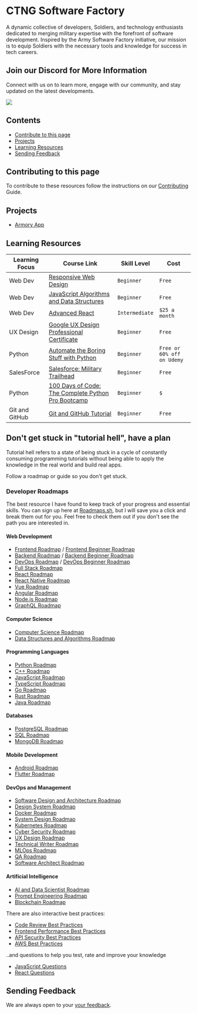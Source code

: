 # CTNG Software Factory

 A dynamic collective of developers, Soldiers, and technology enthusiasts dedicated to merging military expertise with the forefront of software development. Inspired by the Army Software Factory initiative, our mission is to equip Soldiers with the necessary tools and knowledge for success in tech careers.

## Join our Discord for More Information
Connect with us on to learn more, engage with our community, and stay updated on the latest developments.

[![](https://dcbadge.vercel.app/api/server/Zf78WbRS)](https://discord.gg/Zf78WbRS)
## Contents

- [Contribute to this page](#contributing-to-this-page)
- [Projects](#projects)
- [Learning Resources](#learning-resources)
- [Sending Feedback](#sending-feedback)

## Contributing to this page

To contribute to these resources follow the instructions on our [Contributing](https://github.com/gamma-gun/ctng_swf/blob/main/CONTRIBUTING.md#book-code-of-conduct) Guide.

## Projects

- [Armory App](https://github.com/gamma-gun/armory)

## Learning Resources  

Learning Focus | Course Link | Skill Level | Cost 
--- | --- | --- | ---
Web Dev |[Responsive Web Design](https://www.freecodecamp.org/learn/2022/responsive-web-design/) | `Beginner` | `Free`
Web Dev |[JavaScript Algorithms and Data Structures](https://www.freecodecamp.org/learn/javascript-algorithms-and-data-structures-v8/) | `Beginner` | `Free`
Web Dev | [Advanced React](https://scrimba.com/learn/react) | `Intermediate` | `$25 a month`
UX Design | [Google UX Design Professional Certificate](https://www.coursera.org/professional-certificates/google-ux-design?) | `Beginner` | `Free`
Python | [Automate the Boring Stuff with Python](https://automatetheboringstuff.com/) | `Beginner` | `Free or 60% off on Udemy`
SalesForce | [Salesforce: Military Trailhead ](https://veterans.my.site.com/s/) | `Beginner` | `Free`
Python | [100 Days of Code: The Complete Python Pro Bootcamp](https://www.udemy.com/course/100-days-of-code/?couponCode=ST15MT31224) | `Beginner` | `$`
Git and GitHub | [Git and GitHub Tutorial](https://www.freecodecamp.org/news/git-and-github-for-beginners/) | `Beginner` | `Free` 


## Don't get stuck in "tutorial hell", have a plan

Tutorial hell refers to a state of being stuck in a cycle of constantly consuming programming tutorials without being able to apply the knowledge in the real world and build real apps.

Follow a roadmap or guide so you don't get stuck.

### Developer Roadmaps

The best resource I have found to keep track of your progress and essential skills. You can sign up here at [Roadmaps.sh](https://roadmap.sh/), but I will save you a click and break them out for you. Feel free to check them out if you don't see the path you are interested in.

#### Web Development

- [Frontend Roadmap](https://roadmap.sh/frontend) / [Frontend Beginner Roadmap](https://roadmap.sh/frontend?r=frontend-beginner)
- [Backend Roadmap](https://roadmap.sh/backend) / [Backend Beginner Roadmap](https://roadmap.sh/backend?r=backend-beginner)
- [DevOps Roadmap](https://roadmap.sh/devops) / [DevOps Beginner Roadmap](https://roadmap.sh/devops?r=devops-beginner)
- [Full Stack Roadmap](https://roadmap.sh/full-stack)
- [React Roadmap](https://roadmap.sh/react)
- [React Native Roadmap](https://roadmap.sh/react-native)
- [Vue Roadmap](https://roadmap.sh/vue)
- [Angular Roadmap](https://roadmap.sh/angular)
- [Node.js Roadmap](https://roadmap.sh/nodejs)
- [GraphQL Roadmap](https://roadmap.sh/graphql)

#### Computer Science

- [Computer Science Roadmap](https://roadmap.sh/computer-science)
- [Data Structures and Algorithms Roadmap](https://roadmap.sh/datastructures-and-algorithms)

#### Programming Languages

- [Python Roadmap](https://roadmap.sh/python)
- [C++ Roadmap](https://roadmap.sh/cpp)
- [JavaScript Roadmap](https://roadmap.sh/javascript)
- [TypeScript Roadmap](https://roadmap.sh/typescript)
- [Go Roadmap](https://roadmap.sh/golang)
- [Rust Roadmap](https://roadmap.sh/rust)
- [Java Roadmap](https://roadmap.sh/java)

#### Databases

- [PostgreSQL Roadmap](https://roadmap.sh/postgresql-dba)
- [SQL Roadmap](https://roadmap.sh/sql)
- [MongoDB Roadmap](https://roadmap.sh/mongodb)

#### Mobile Development

- [Android Roadmap](https://roadmap.sh/android)
- [Flutter Roadmap](https://roadmap.sh/flutter)

#### DevOps and Management

- [Software Design and Architecture Roadmap](https://roadmap.sh/software-design-architecture)
- [Design System Roadmap](https://roadmap.sh/design-system)
- [Docker Roadmap](https://roadmap.sh/docker)
- [System Design Roadmap](https://roadmap.sh/system-design)
- [Kubernetes Roadmap](https://roadmap.sh/kubernetes)
- [Cyber Security Roadmap](https://roadmap.sh/cyber-security)
- [UX Design Roadmap](https://roadmap.sh/ux-design)
- [Technical Writer Roadmap](https://roadmap.sh/technical-writer)
- [MLOps Roadmap](https://roadmap.sh/mlops)
- [QA Roadmap](https://roadmap.sh/qa)
- [Software Architect Roadmap](https://roadmap.sh/software-architect)


#### Artificial Intelligence  

- [AI and Data Scientist Roadmap](https://roadmap.sh/ai-data-scientist)
- [Prompt Engineering Roadmap](https://roadmap.sh/prompt-engineering)
- [Blockchain Roadmap](https://roadmap.sh/blockchain)

There are also interactive best practices:

- [Code Review Best Practices](https://roadmap.sh/best-practices/code-review)
- [Frontend Performance Best Practices](https://roadmap.sh/best-practices/frontend-performance)
- [API Security Best Practices](https://roadmap.sh/best-practices/api-security)
- [AWS Best Practices](https://roadmap.sh/best-practices/aws)

..and questions to help you test, rate and improve your knowledge

- [JavaScript Questions](https://roadmap.sh/questions/javascript)
- [React Questions](https://roadmap.sh/questions/react)

## Sending Feedback

We are always open to your [your feedback](https://github.com/gamma-gun/ctng_swf/issues).